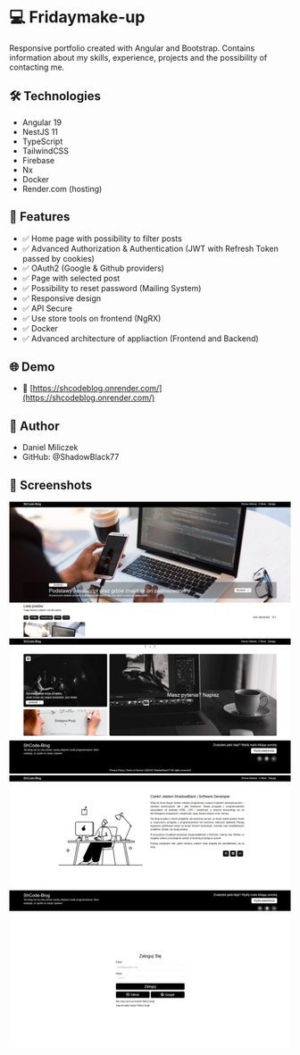 # 💻 Fridaymake-up

Responsive portfolio created with Angular and Bootstrap. Contains information about my skills, experience, projects and the possibility of contacting me.

## 🛠️ Technologies

- Angular 19
- NestJS 11
- TypeScript
- TailwindCSS
- Firebase
- Nx
- Docker
- Render.com (hosting)

## 🎯 Features

- ✅ Home page with possibility to filter posts
- ✅ Advanced Authorization & Authentication (JWT with Refresh Token passed by cookies)
- ✅ OAuth2 (Google & Github providers)
- ✅ Page with selected post
- ✅ Possibility to reset password (Mailing System)
- ✅ Responsive design
- ✅ API Secure
- ✅ Use store tools on frontend (NgRX)
- ✅ Docker
- ✅ Advanced architecture of appliaction (Frontend and Backend)

## 🌐 Demo
- 🔗 [https://shcodeblog.onrender.com/](https://shcodeblog.onrender.com/)

## 🧠 Author
- Daniel Miliczek
- GitHub: @ShadowBlack77

## 📸 Screenshots

![Home](./assets/screenshots/homepage.png)
![Features](./assets/screenshots/features.png)
![About](./assets/screenshots/about.png)
![Login](./assets/screenshots/loginpage.png)

